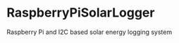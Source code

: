 RaspberryPiSolarLogger
======================

Raspberry Pi and I2C based solar energy logging system